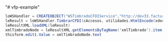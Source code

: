 "# vfp-example" 

[logo]: http://formasdigitales.mx/images/github/clientefox.png "Cliente Formas digitales"


```C#
loWSHandler = CREATEOBJECT("WSTimbradoCFDIService","http://dev33.facturacfdi.mx/WSTimbradoCFDIService?wsdl")
leResult = loWSHandler.TimbrarCFDI(cAccesos, utilidades.HtmlEncode(xdoc.xml))
leResultXML.loadXML(leResult)
xmlTimbradoNode = leResultXML.getElementsByTagName('xmlTimbrado').item[0]
thisform.edit1.Value = xmlTimbradoNode.text
```


